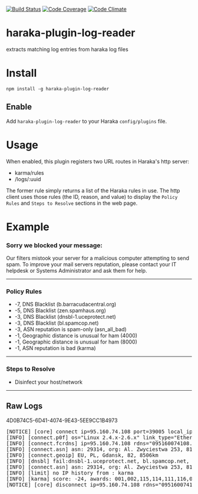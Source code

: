 [![Build Status][ci-img]][ci-url]
[![Code Coverage][cov-img]][cov-url]
[![Code Climate][clim-img]][clim-url]

# haraka-plugin-log-reader

extracts matching log entries from haraka log files


# Install


````
npm install -g haraka-plugin-log-reader
````


## Enable

Add `haraka-plugin-log-reader` to your Haraka `config/plugins` file.


# Usage

When enabled, this plugin registers two URL routes in Haraka's http server:

* karma/rules
* /logs/:uuid

The former rule simply returns a list of the Haraka rules in use. The http client uses those rules (the ID, reason, and value) to display the `Policy Rules` and `Steps to Resolve` sections in the web page.

# Example


### Sorry we blocked your message:

Our filters mistook your server for a malicious computer attempting to send spam. To improve your mail servers reputation, please contact your IT helpdesk or Systems Administrator and ask them for help.

----------

### Policy Rules

* -7,  DNS Blacklist (b.barracudacentral.org)
* -5,  DNS Blacklist (zen.spamhaus.org)
* -3,  DNS Blacklist (dnsbl-1.uceprotect.net)
* -3,  DNS Blacklist (bl.spamcop.net)
* -3,  ASN reputation is spam-only (asn_all_bad)
* -1,  Geographic distance is unusual for ham (4000)
* -1,  Geographic distance is unusual for ham (8000)
* -1,  ASN reputation is bad (karma)

----------

### Steps to Resolve

* Disinfect your host/network

----------

## Raw Logs

4D0B74C5-6D41-4074-9E43-5EE9CC1B4973

<html><pre>
[NOTICE] [core] connect ip=95.160.74.108 port=39005 local_ip=172.16.15.9 local_port=25
[INFO] [connect.p0f] os="Linux 2.4.x-2.6.x" link_type="Ethernet or modem" distance=7 total_conn=1
[INFO] [connect.fcrdns] ip=95.160.74.108 rdns="095160074108.gdansk.vectranet.pl" rdns_len=1 fcrdns="095160074108.gdansk.vectranet.pl" fcrdns_len=1 other_ips_len=0 invalid_tlds=0 generic_rdns=true
[INFO] [connect.asn] asn: 29314, org: Al. Zwyciestwa 253, 81-525 Gdynia, Poland
[INFO] [connect.geoip] EU, PL, Gdansk, 82, 8506km
[INFO] [dnsbl] fail:dnsbl-1.uceprotect.net, bl.spamcop.net, b.barracudacentral.org, zen.spamhaus.org, dnsbl.sorbs.net
[INFO] [connect.asn] asn: 29314, org: Al. Zwyciestwa 253, 81-525 Gdynia, Poland, asn_score: -4364, asn_connections: 4367, asn_good: 0, asn_bad: 4364, fail:karma, asn_all_bad
[INFO] [limit] no IP history from : karma
[INFO] [karma] score: -24, awards: 001,002,115,114,111,116,021,023
[NOTICE] [core] disconnect ip=95.160.74.108 rdns="095160074108.gdansk.vectranet.pl" helo="" relay=N early=N esmtp=N tls=N pipe=N errors=0 txns=0 rcpts=0/0/0 msgs=0/0/0 bytes=0 lr="" time=12.752
</pre></html>


[ci-img]: https://travis-ci.org/haraka/haraka-plugin-log-reader.svg
[ci-url]: https://travis-ci.org/haraka/haraka-plugin-log-reader
[cov-img]: https://codecov.io/github/haraka/haraka-plugin-log-reader/coverage.svg
[cov-url]: https://codecov.io/github/haraka/haraka-plugin-log-reader
[clim-img]:
https://codeclimate.com/github/haraka/haraka-plugin-log-reader/badges/gpa.svg
[clim-url]: https://codeclimate.com/github/haraka/haraka-plugin-log-reader
[npm-img]: https://nodei.co/npm/haraka-plugin-log-reader.png
[npm-url]: https://www.npmjs.com/package/haraka-plugin-log-reader
